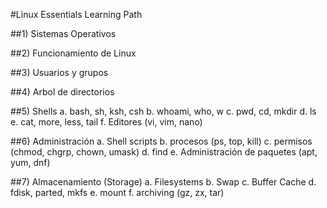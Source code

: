 #Linux Essentials Learning Path

##1) Sistemas Operativos

##2) Funcionamiento de Linux

##3) Usuarios y grupos

##4) Arbol de directorios

##5) Shells
    a. bash, sh, ksh, csh
    b. whoami, who, w 
    c. pwd, cd, mkdir
    d. ls 
    e. cat, more, less, tail
    f. Editores (vi, vim, nano)

##6) Administración
    a. Shell scripts
    b. procesos (ps, top, kill)
    c. permisos (chmod, chgrp, chown, umask)
    d. find
    e. Administración de paquetes (apt, yum, dnf)

##7) Almacenamiento (Storage)
    a. Filesystems
    b. Swap
    c. Buffer Cache
    d. fdisk, parted, mkfs
    e. mount
    f. archiving (gz, zx, tar)
